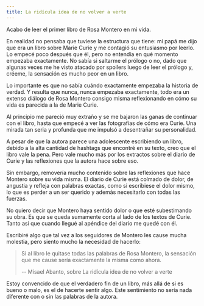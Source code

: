 ```yaml
---
title: La ridícula idea de no volver a verte
---
```


Acabo de leer el primer libro de Rosa Montero en mi vida.

En realidad no pensaba que tuviese la estructura que tiene: mi papá me dijo que era un libro sobre Marie Curie y me contagió su entusiasmo por leerlo. Lo empecé poco después que él, pero no entendía en qué momento empezaba exactamente. No sabía si saltarme el prólogo o no, dado que algunas veces me he visto atacado por spoilers luego de leer el prólogo y, créeme, la sensación es mucho peor en un libro.

Lo importante es que no sabía cuándo exactamente empezaba la historia de verdad. Y resulta que nunca, nunca empezaba exactamente, todo era un extenso diálogo de Rosa Montero consigo misma reflexionando en cómo su vida es parecida a la de Marie Curie.

Al principio me pareció muy extraño y se me bajaron las ganas de continuar con el libro, hasta que empecé a ver las fotografías de cómo era Curie. Una mirada tan seria y profunda que me impulsó a desentrañar su personalidad.

A pesar de que la autora parece una adolescente escribiendo un libro, debido a la alta cantidad de hashtags que encontré en su texto, creo que el libro vale la pena. Pero vale mucho más por los extractos sobre el diario de Curie y las reflexiones que la autora hace sobre eso.

Sin embargo, removería mucho contenido sobre las reflexiones que hace Montero sobre su vida misma. El diario de Curie está colmado de dolor, de angustia y refleja con palabras exactas, como si escribiese el dolor mismo, lo que es perder a un ser querido y además necesitarlo con todas las fuerzas.

No quiero decir que Montero haya sentido dolor o que esté subestimando su obra. Es que se queda sumamente corta al lado de los textos de Curie. Tanto así que cuando llegué al apéndice del diario me quedé con él.

Escribiré algo que tal vez a los seguidores de Montero les cause mucha molestia, pero siento mucho la necesidad de hacerlo:

> Si al libro le quitase todas las palabras de Rosa Montero, la sensación que me cause sería exactamente la misma como ahora.
> 
> -- Misael Abanto, sobre La ridícula idea de no volver a verte

Estoy convencido de que el verdadero fin de un libro, más allá de si es bueno o malo, es el de hacerte sentir algo. Este sentimiento no sería nada diferente con o sin las palabras de la autora.
